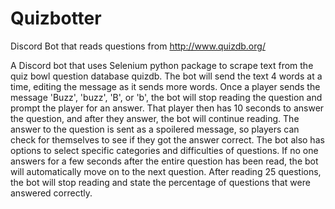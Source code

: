# Quizbotter
Discord Bot that reads questions from http://www.quizdb.org/

A Discord bot that uses Selenium python package to scrape text from the quiz bowl question database quizdb. The bot will send the text 4 words at a time, editing the message as it sends more words. Once a player sends the message 'Buzz', 'buzz', 'B', or 'b', the bot will stop reading the question and prompt the player for an answer. That player then has 10 seconds to answer the question, and after they answer, the bot will continue reading. The answer to the question is sent as a spoilered message, so players can check for themselves to see if they got the answer correct. The bot also has options to select specific categories and difficulties of questions. If no one answers for a few seconds after the entire question has been read, the bot will automatically move on to the next question. After reading 25 questions, the bot will  stop reading and state the percentage of questions that were answered correctly.
